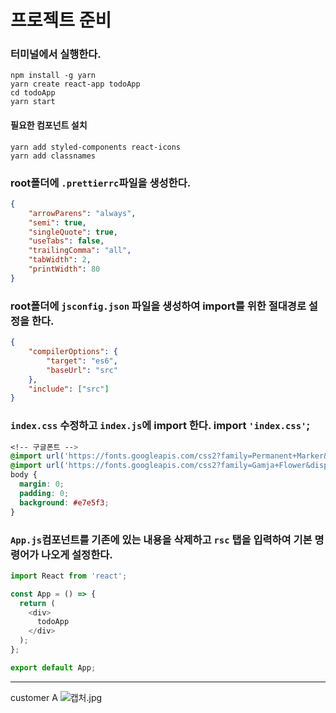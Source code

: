 # 프로젝트 준비
### 터미널에서 실행한다.
```
npm install -g yarn
yarn create react-app todoApp
cd todoApp
yarn start
```

#### 필요한 컴포넌트 설치
```
yarn add styled-components react-icons
yarn add classnames
```

### root폴더에 `.prettierrc`파일을 생성한다.
```json
{
    "arrowParens": "always",
    "semi": true,
    "singleQuote": true,
    "useTabs": false,
    "trailingComma": "all",
    "tabWidth": 2,
    "printWidth": 80
}
```
### root폴더에 `jsconfig.json` 파일을 생성하여 import를 위한 절대경로 설정을 한다.
```json
{
    "compilerOptions": {
        "target": "es6",
        "baseUrl": "src"
    },
    "include": ["src"]
}
```
### `index.css` 수정하고 `index.js`에 import 한다.  import `'index.css'`;
```css
<!-- 구글폰트 -->
@import url('https://fonts.googleapis.com/css2?family=Permanent+Marker&display=swap');  
@import url('https://fonts.googleapis.com/css2?family=Gamja+Flower&display=swap');
body {
  margin: 0;
  padding: 0;
  background: #e7e5f3;
}
```
### `App.js`컴포넌트를 기존에 있는 내용을 삭제하고 `rsc`  탭을 입력하여 기본 명령어가 나오게 설정한다.
```javascript
import React from 'react';

const App = () => {
  return (
    <div>
      todoApp
    </div>
  );
};

export default App;
```
---------------------


customer A
![캡처.jpg](./img/캡처.JPG)
